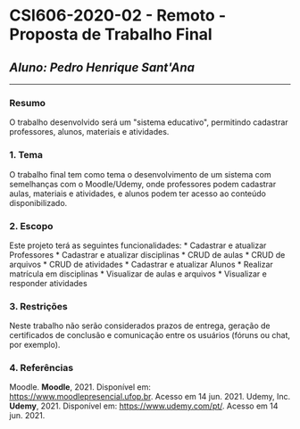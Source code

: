 # **CSI606-2020-02 - Remoto - Proposta de Trabalho Final**
## *Aluno: Pedro Henrique Sant'Ana*

--------------

### Resumo

  O trabalho desenvolvido será um "sistema educativo", permitindo cadastrar professores, alunos, materiais e atividades.

### 1. Tema

  O trabalho final tem como tema o desenvolvimento de um sistema com semelhanças com o Moodle/Udemy, onde professores podem cadastrar aulas, materiais e atividades, e alunos podem ter acesso ao conteúdo disponibilizado.

### 2. Escopo

  Este projeto terá as seguintes funcionalidades:
    * Cadastrar e atualizar Professores
      * Cadastrar e atualizar disciplinas
      * CRUD de aulas
      * CRUD de arquivos
      * CRUD de atividades
    * Cadastrar e atualizar Alunos
      * Realizar matrícula em disciplinas
      * Visualizar de aulas e arquivos
      * Visualizar e responder atividades

### 3. Restrições

  Neste trabalho não serão considerados prazos de entrega, geração de certificados de conclusão e comunicação entre os usuários (fóruns ou chat, por exemplo).
  
### 4. Referências
  Moodle. **Moodle**, 2021. Disponível em: https://www.moodlepresencial.ufop.br. Acesso em 14 jun. 2021.
  Udemy, Inc. **Udemy**, 2021. Disponível em: https://www.udemy.com/pt/. Acesso em 14 jun. 2021.
